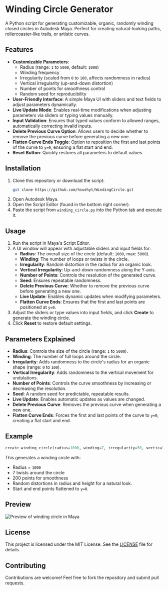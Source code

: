 # Winding Circle Generator

A Python script for generating customizable, organic, randomly winding closed circles in Autodesk Maya. Perfect for creating natural-looking paths, rollercoaster-like trails, or artistic curves.

## Features

- **Customizable Parameters**:
  - Radius (range: `1` to `5000`, default: `1000`)
  - Winding frequency
  - Irregularity (scaled from `0` to `100`, affects randomness in radius)
  - Vertical irregularity (up-and-down distortion)
  - Number of points for smoothness control
  - Random seed for reproducibility
- **User-Friendly Interface**: A simple Maya UI with sliders and text fields to adjust parameters dynamically.
- **Live Update Mode**: Enables real-time modifications when adjusting parameters via sliders or typing values manually.
- **Input Validation**: Ensures that typed values conform to allowed ranges, automatically correcting invalid inputs.
- **Delete Previous Curve Option**: Allows users to decide whether to remove the previous curve before generating a new one.
- **Flatten Curve Ends Toggle**: Option to reposition the first and last points of the curve to `y=0`, ensuring a flat start and end.
- **Reset Button**: Quickly restores all parameters to default values.

## Installation

1. Clone this repository or download the script:
   ```bash
   git clone https://github.com/hsuehyt/WindingCircle.git
   ```
2. Open Autodesk Maya.
3. Open the Script Editor (found in the bottom right corner).
4. Paste the script from `winding_circle.py` into the Python tab and execute it.

## Usage

1. Run the script in Maya's Script Editor.
2. A UI window will appear with adjustable sliders and input fields for:
   - **Radius**: The overall size of the circle (default: `1000`, max: `5000`).
   - **Winding**: The number of loops or twists in the circle.
   - **Irregularity**: Random distortion in the radius for an organic look.
   - **Vertical Irregularity**: Up-and-down randomness along the Y-axis.
   - **Number of Points**: Controls the resolution of the generated curve.
   - **Seed**: Ensures repeatable randomness.
   - **Delete Previous Curve**: Whether to remove the previous curve before generating a new one.
   - **Live Update**: Enables dynamic updates when modifying parameters.
   - **Flatten Curve Ends**: Ensures that the first and last points are positioned at `y=0`.
3. Adjust the sliders or type values into input fields, and click **Create** to generate the winding circle.
4. Click **Reset** to restore default settings.

## Parameters Explained

- **Radius**: Controls the size of the circle (range: `1` to `5000`).
- **Winding**: The number of full loops around the circle.
- **Irregularity**: Adds randomness to the circle's radius for an organic shape (range: `0` to `100`).
- **Vertical Irregularity**: Adds randomness to the vertical movement for undulations.
- **Number of Points**: Controls the curve smoothness by increasing or decreasing the resolution.
- **Seed**: A random seed for predictable, repeatable results.
- **Live Update**: Enables automatic updates as values are changed.
- **Delete Previous Curve**: Removes the previous curve when generating a new one.
- **Flatten Curve Ends**: Forces the first and last points of the curve to `y=0`, creating a flat start and end.

## Example

```python
create_winding_circle(radius=1000, winding=7, irregularity=50, vertical_irregularity=0.4, num_points=200, seed=123, delete_previous=True, flatten_ends=True)
```

This generates a winding circle with:
- Radius = `1000`
- 7 twists around the circle
- 200 points for smoothness
- Random distortions in radius and height for a natural look.
- Start and end points flattened to `y=0`.

## Preview

![Preview of winding circle in Maya](path-to-preview-image.png)

## License

This project is licensed under the MIT License. See the [LICENSE](LICENSE) file for details.

## Contributing

Contributions are welcome! Feel free to fork the repository and submit pull requests.

